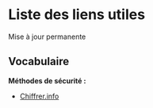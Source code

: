 # Liste des liens utiles

Mise à jour permanente

## Vocabulaire

**Méthodes de sécurité :**

  - [Chiffrer.info](https://chiffrer.info/)
